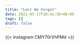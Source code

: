 ```yaml
---
title: "Lest We Forget"
date: 2021-03-17T10:41:56+08:00
tags: []
draft: false
---
```

{{< instagram CMY70rVhPMd >}}
